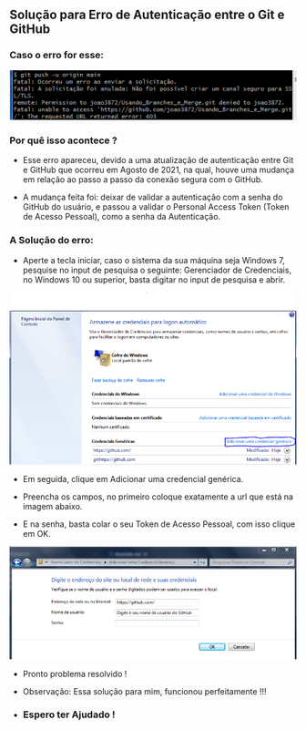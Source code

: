 ## Solução para Erro de Autenticação entre o Git e GitHub

### Caso o erro for esse:

<img src="imagens/erro_imagem.PNG" />

### Por quê isso acontece ?

* Esse erro apareceu, devido a uma atualização de autenticação entre Git e GitHub que ocorreu em Agosto de 2021, na qual, houve uma mudança em relação ao passo a passo da conexão segura com o GitHub.

* A mudança feita foi: deixar de validar a autenticação com a senha do GitHub do usuário, e passou a validar o Personal Access Token (Token de Acesso Pessoal), como a senha da Autenticação.


### A Solução do erro:

* Aperte a tecla iniciar, caso o sistema da sua máquina seja Windows 7, pesquise no input de pesquisa o seguinte: Gerenciador de Credenciais, no Windows 10 ou superior, basta digitar no input de pesquisa e abrir.

<img src="imagens/credenciais.PNG" />

* Em seguida, clique em Adicionar uma credencial genérica.

* Preencha os campos, no primeiro coloque exatamente a url que está na imagem abaixo.

* E na senha, basta colar o seu Token de Acesso Pessoal, com isso clique em OK.

<img src="imagens/solucao.PNG" />

* Pronto problema resolvido !

* Observação: Essa solução para mim, funcionou perfeitamente !!!

* ### Espero ter Ajudado !
